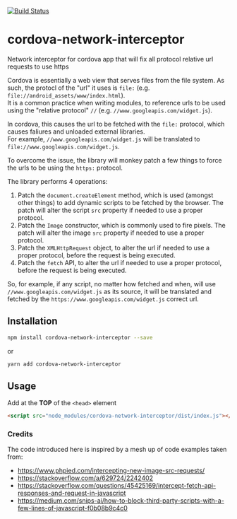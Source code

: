 [![Build Status](https://travis-ci.org/regevbr/cordova-network-interceptor.svg?branch=master)](https://travis-ci.org/regevbr/cordova-network-interceptor)

# cordova-network-interceptor
Network interceptor for cordova app that will fix all protocol relative url requests to use https

Cordova is essentially a web view that serves files from the file system. As such, the protocl of the "url" it uses is `file:` (e.g. `file://android_assets/www/index.html`).  
It is a common practice when writing modules, to reference urls to be used using the "relative protocol" `//` (e.g. `//www.googleapis.com/widget.js`).   

In cordova, this causes the url to be fetched with the `file:` protocol, which causes faliures and unloaded external libraries.   
For example,  `//www.googleapis.com/widget.js` will be translated to  `file://www.googleapis.com/widget.js`.   

To overcome the issue, the library will monkey patch a few things to force the urls to be using the `https:` protocol.

The library performs 4 operations:
1. Patch the `document.createElement` method, which is used (amongst other things) to add dynamic scripts to be fetched by the browser.
The patch will alter the script `src` property if needed to use a proper protocol.
2. Patch the `Image` constructor, which is commonly used to fire pixels. The patch will alter the image `src` property if needed to use a proper protocol.
3. Patch the `XMLHttpRequest` object, to alter the url if needed to use a proper protocol, before the request is being executed.
4. Patch the `fetch` API, to alter the url if needed to use a proper protocol, before the request is being executed.

So, for example, if any script, no matter how fetched and when, will use `//www.googleapis.com/widget.js` as its source, it will be translated and fetched by the `https://www.googleapis.com/widget.js` correct url.
## Installation 
```sh
npm install cordova-network-interceptor --save
```
or
```sh
yarn add cordova-network-interceptor
```
## Usage
Add at the __TOP__ of the `<head>` element
```html
<script src="node_modules/cordova-network-interceptor/dist/index.js"></script>
```
### Credits
The code introduced here is inspired by a mesh up of code examples taken from:
 - https://www.phpied.com/intercepting-new-image-src-requests/
 - https://stackoverflow.com/a/629724/2242402
 - https://stackoverflow.com/questions/45425169/intercept-fetch-api-responses-and-request-in-javascript
 - https://medium.com/snips-ai/how-to-block-third-party-scripts-with-a-few-lines-of-javascript-f0b08b9c4c0
